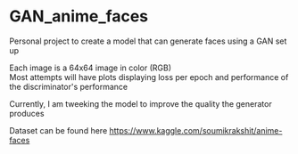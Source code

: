 # GAN_anime_faces

Personal project to create a model that can generate faces using a GAN set up


Each image is a 64x64 image in color (RGB)  
Most attempts will have plots displaying loss per epoch and performance of the discriminator's performance


Currently, I am tweeking the model to improve the quality the generator produces


Dataset can be found here
https://www.kaggle.com/soumikrakshit/anime-faces
